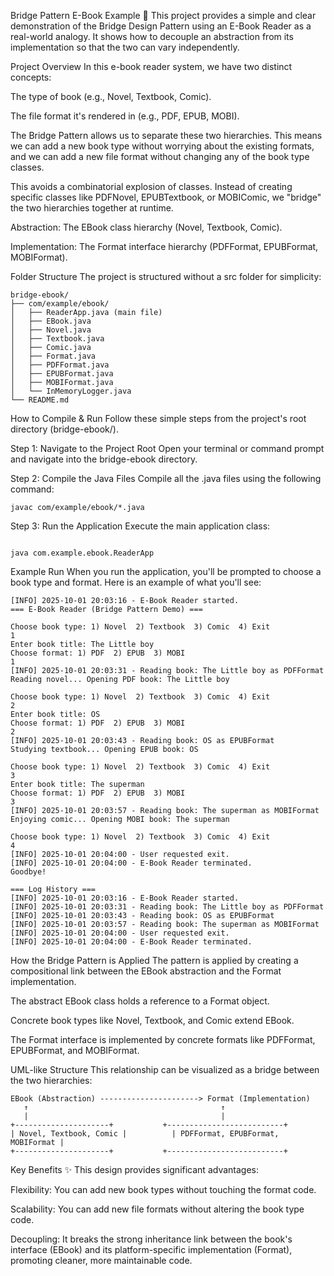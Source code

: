 Bridge Pattern E-Book Example 📖
This project provides a simple and clear demonstration of the Bridge Design Pattern using an E-Book Reader as a real-world analogy. It shows how to decouple an abstraction from its implementation so that the two can vary independently.

Project Overview
In this e-book reader system, we have two distinct concepts:

The type of book (e.g., Novel, Textbook, Comic).

The file format it's rendered in (e.g., PDF, EPUB, MOBI).

The Bridge Pattern allows us to separate these two hierarchies. This means we can add a new book type without worrying about the existing formats, and we can add a new file format without changing any of the book type classes.

This avoids a combinatorial explosion of classes. Instead of creating specific classes like PDFNovel, EPUBTextbook, or MOBIComic, we "bridge" the two hierarchies together at runtime.

Abstraction: The EBook class hierarchy (Novel, Textbook, Comic).

Implementation: The Format interface hierarchy (PDFFormat, EPUBFormat, MOBIFormat).

Folder Structure
The project is structured without a src folder for simplicity:
```
bridge-ebook/
├── com/example/ebook/
│   ├── ReaderApp.java (main file)
│   ├── EBook.java
│   ├── Novel.java
│   ├── Textbook.java
│   ├── Comic.java
│   ├── Format.java
│   ├── PDFFormat.java
│   ├── EPUBFormat.java
│   ├── MOBIFormat.java
│   └── InMemoryLogger.java  
└── README.md
```
How to Compile & Run
Follow these simple steps from the project's root directory (bridge-ebook/).

Step 1: Navigate to the Project Root
Open your terminal or command prompt and navigate into the bridge-ebook directory.

Step 2: Compile the Java Files
Compile all the .java files using the following command:


```
javac com/example/ebook/*.java
```
Step 3: Run the Application
Execute the main application class:

```

java com.example.ebook.ReaderApp
```
Example Run
When you run the application, you'll be prompted to choose a book type and format. Here is an example of what you'll see:
```
[INFO] 2025-10-01 20:03:16 - E-Book Reader started.
=== E-Book Reader (Bridge Pattern Demo) ===

Choose book type: 1) Novel  2) Textbook  3) Comic  4) Exit
1
Enter book title: The Little boy
Choose format: 1) PDF  2) EPUB  3) MOBI
1
[INFO] 2025-10-01 20:03:31 - Reading book: The Little boy as PDFFormat
Reading novel... Opening PDF book: The Little boy

Choose book type: 1) Novel  2) Textbook  3) Comic  4) Exit
2
Enter book title: OS 
Choose format: 1) PDF  2) EPUB  3) MOBI
2
[INFO] 2025-10-01 20:03:43 - Reading book: OS as EPUBFormat
Studying textbook... Opening EPUB book: OS

Choose book type: 1) Novel  2) Textbook  3) Comic  4) Exit
3
Enter book title: The superman
Choose format: 1) PDF  2) EPUB  3) MOBI
3
[INFO] 2025-10-01 20:03:57 - Reading book: The superman as MOBIFormat
Enjoying comic... Opening MOBI book: The superman

Choose book type: 1) Novel  2) Textbook  3) Comic  4) Exit
4
[INFO] 2025-10-01 20:04:00 - User requested exit.
[INFO] 2025-10-01 20:04:00 - E-Book Reader terminated.
Goodbye!

=== Log History ===
[INFO] 2025-10-01 20:03:16 - E-Book Reader started.
[INFO] 2025-10-01 20:03:31 - Reading book: The Little boy as PDFFormat
[INFO] 2025-10-01 20:03:43 - Reading book: OS as EPUBFormat
[INFO] 2025-10-01 20:03:57 - Reading book: The superman as MOBIFormat
[INFO] 2025-10-01 20:04:00 - User requested exit.
[INFO] 2025-10-01 20:04:00 - E-Book Reader terminated.
```
How the Bridge Pattern is Applied
The pattern is applied by creating a compositional link between the EBook abstraction and the Format implementation.

The abstract EBook class holds a reference to a Format object.

Concrete book types like Novel, Textbook, and Comic extend EBook.

The Format interface is implemented by concrete formats like PDFFormat, EPUBFormat, and MOBIFormat.

UML-like Structure
This relationship can be visualized as a bridge between the two hierarchies:
```
EBook (Abstraction) ----------------------> Format (Implementation)
   ↑                                           ↑
   |                                           |
+---------------------+           +--------------------------+
| Novel, Textbook, Comic |          | PDFFormat, EPUBFormat, MOBIFormat |
+---------------------+           +--------------------------+
```
Key Benefits ✨
This design provides significant advantages:

Flexibility: You can add new book types without touching the format code.

Scalability: You can add new file formats without altering the book type code.

Decoupling: It breaks the strong inheritance link between the book's interface (EBook) and its platform-specific implementation (Format), promoting cleaner, more maintainable code.